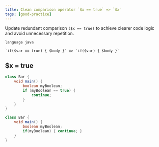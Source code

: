 ```yaml
---
title: Clean comparison operator `$x == true` => `$x`
tags: [good-practice]
---
```


Update redundant comparison `($x == true)` to achieve clearer code logic and avoid unnecessary repetition.

```grit
language java

`if($var == true) { $body }` => `if($var) { $body }`
```

## $x = true

```java
class Bar {
    void main() {
        boolean myBoolean;
        if (myBoolean == true) {
            continue;
        }
    }
}
```

```java
class Bar {
    void main() {
        boolean myBoolean;
        if(myBoolean) { continue; }
    }
}
```